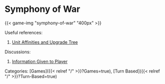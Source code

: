 # Symphony of War

{{< game-img "symphony-of-war" "400px" >}}

Useful references:

1. [Unit Affinities and Upgrade Tree](https://steamcommunity.com/sharedfiles/filedetails/?id=2852514526)

Discussions:

1. [Information Given to Player](https://steamcommunity.com/app/1488200/discussions/0/5595187488984677120/)

Categories: [Games]({{< relref "/" >}}?Games=true),
[Turn Based]({{< relref "/" >}}?Turn-Based=true)
